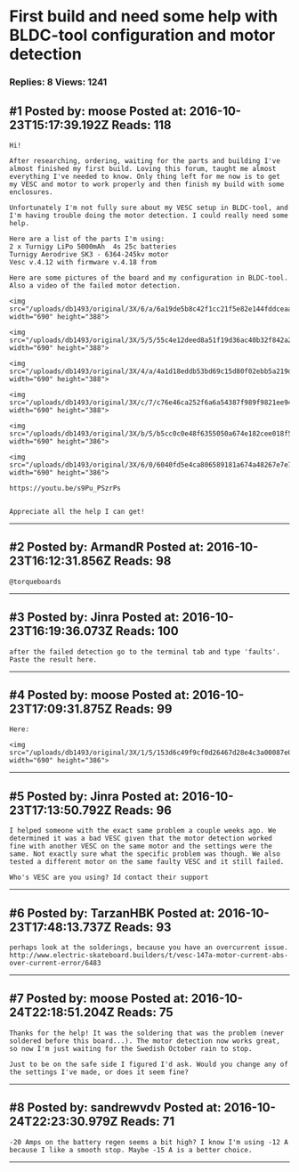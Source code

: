 # First build and need some help with BLDC-tool configuration and motor detection

### Replies: 8 Views: 1241

## \#1 Posted by: moose Posted at: 2016-10-23T15:17:39.192Z Reads: 118

```
Hi!

After researching, ordering, waiting for the parts and building I've almost finished my first build. Loving this forum, taught me almost everything I've needed to know. Only thing left for me now is to get my VESC and motor to work properly and then finish my build with some enclosures. 

Unfortunately I'm not fully sure about my VESC setup in BLDC-tool, and I'm having trouble doing the motor detection. I could really need some help.

Here are a list of the parts I'm using:
2 x Turnigy LiPo 5000mAh  4s 25c batteries
Turnigy Aerodrive SK3 - 6364-245kv motor
Vesc v.4.12 with firmware v.4.18 from 

Here are some pictures of the board and my configuration in BLDC-tool. Also a video of the failed motor detection.

<img src="/uploads/db1493/original/3X/6/a/6a19de5b8c42f1cc21f5e82e144fddceaa099621.JPG" width="690" height="388">

<img src="/uploads/db1493/original/3X/5/5/55c4e12deed8a51f19d36ac40b32f842a2bcb26e.JPG" width="690" height="388">

<img src="/uploads/db1493/original/3X/4/a/4a1d18eddb53bd69c15d80f02ebb5a219d5a2a48.JPG" width="690" height="388">

<img src="/uploads/db1493/original/3X/c/7/c76e46ca252f6a6a54387f989f9821ee9417fd0d.JPG" width="690" height="388">

<img src="/uploads/db1493/original/3X/b/5/b5cc0c0e48f6355050a674e182cee018f553f44f.png" width="690" height="386">

<img src="/uploads/db1493/original/3X/6/0/6040fd5e4ca806589181a674a48267e7e7d45dfc.png" width="690" height="386">

https://youtu.be/s9Pu_PSzrPs


Appreciate all the help I can get!
```

---
## \#2 Posted by: ArmandR Posted at: 2016-10-23T16:12:31.856Z Reads: 98

```
@torqueboards
```

---
## \#3 Posted by: Jinra Posted at: 2016-10-23T16:19:36.073Z Reads: 100

```
after the failed detection go to the terminal tab and type 'faults'. Paste the result here.
```

---
## \#4 Posted by: moose Posted at: 2016-10-23T17:09:31.875Z Reads: 99

```
Here:

<img src="/uploads/db1493/original/3X/1/5/153d6c49f9cf0d26467d28e4c3a00087e0696a37.png" width="690" height="386">
```

---
## \#5 Posted by: Jinra Posted at: 2016-10-23T17:13:50.792Z Reads: 96

```
I helped someone with the exact same problem a couple weeks ago. We determined it was a bad VESC given that the motor detection worked fine with another VESC on the same motor and the settings were the same. Not exactly sure what the specific problem was though. We also tested a different motor on the same faulty VESC and it still failed.

Who's VESC are you using? Id contact their support
```

---
## \#6 Posted by: TarzanHBK Posted at: 2016-10-23T17:48:13.737Z Reads: 93

```
perhaps look at the solderings, because you have an overcurrent issue.
http://www.electric-skateboard.builders/t/vesc-147a-motor-current-abs-over-current-error/6483
```

---
## \#7 Posted by: moose Posted at: 2016-10-24T22:18:51.204Z Reads: 75

```
Thanks for the help! It was the soldering that was the problem (never soldered before this board...). The motor detection now works great, so now I'm just waiting for the Swedish October rain to stop.

Just to be on the safe side I figured I'd ask. Would you change any of the settings I've made, or does it seem fine?
```

---
## \#8 Posted by: sandrewvdv Posted at: 2016-10-24T22:23:30.979Z Reads: 71

```
-20 Amps on the battery regen seems a bit high? I know I'm using -12 A because I like a smooth stop. Maybe -15 A is a better choice.
```

---
